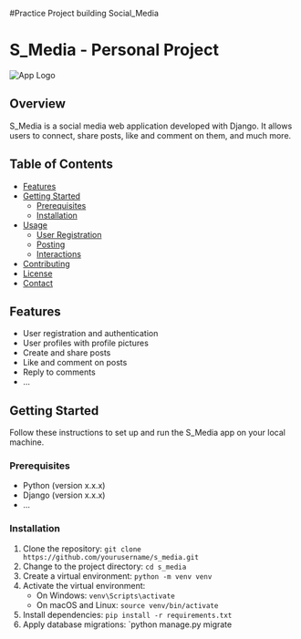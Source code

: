 #Practice Project building Social_Media
# S_Media - Personal Project

![App Logo](link_to_app_logo.png)

## Overview

S_Media is a social media web application developed with Django. It allows users to connect, share posts, like and comment on them, and much more.

## Table of Contents

- [Features](#features)
- [Getting Started](#getting-started)
  - [Prerequisites](#prerequisites)
  - [Installation](#installation)
- [Usage](#usage)
  - [User Registration](#user-registration)
  - [Posting](#posting)
  - [Interactions](#interactions)
- [Contributing](#contributing)
- [License](#license)
- [Contact](#contact)

## Features

- User registration and authentication
- User profiles with profile pictures
- Create and share posts
- Like and comment on posts
- Reply to comments
- ...

## Getting Started

Follow these instructions to set up and run the S_Media app on your local machine.

### Prerequisites

- Python (version x.x.x)
- Django (version x.x.x)
- ...

### Installation

1. Clone the repository: `git clone https://github.com/yourusername/s_media.git`
2. Change to the project directory: `cd s_media`
3. Create a virtual environment: `python -m venv venv`
4. Activate the virtual environment:
   - On Windows: `venv\Scripts\activate`
   - On macOS and Linux: `source venv/bin/activate`
5. Install dependencies: `pip install -r requirements.txt`
6. Apply database migrations: `python manage.py migrate
